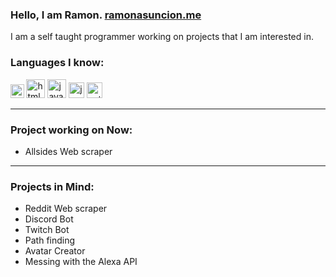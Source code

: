 ### Hello, I am Ramon. [ramonasuncion.me][website]

I am a self taught programmer working on projects that I am interested in.
<br/>

### Languages I know:

<a href="https://ibb.co/pzS4nr8"><img src="https://i.ibb.co/4TH4JgG/css.png" alt="css" width="21.5"></a>
<a href="https://imgbb.com/"><img src="https://i.ibb.co/XzBZv4C/html.png" alt="html" width="30"></a>
<a href="https://imgbb.com/"><img src="https://i.ibb.co/n3TTffX/java.png" alt="java" width="30"></a>
<a href="https://ibb.co/tJ8RXpy"><img src="https://i.ibb.co/CHhL2Kx/js.jpg" alt="js" width="25"></a>
<a href="https://ibb.co/0XrZS9n"><img src="https://i.ibb.co/LP16Wg0/python.png" alt="python" width="25"></a>
<br/>

---

### Project working on Now:

- Allsides Web scraper

---

### Projects in Mind:

- Reddit Web scraper
- Discord Bot
- Twitch Bot
- Path finding
- Avatar Creator
- Messing with the Alexa API

[website]: https://ramonasuncion.me/
